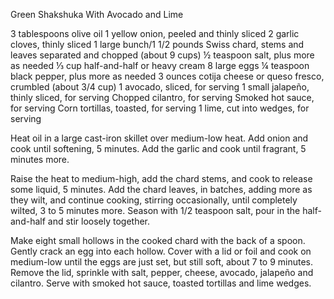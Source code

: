 Green Shakshuka With Avocado and Lime

3 tablespoons olive oil
1 yellow onion, peeled and thinly sliced
2 garlic cloves, thinly sliced
1 large bunch/1 1/2 pounds Swiss chard, stems and leaves separated and chopped (about 9 cups)
½ teaspoon salt, plus more as needed
⅓ cup half-and-half or heavy cream
8 large eggs
¼ teaspoon black pepper, plus more as needed
3 ounces cotija cheese or queso fresco, crumbled (about 3/4 cup)
1 avocado, sliced, for serving
1 small jalapeño, thinly sliced, for serving
Chopped cilantro, for serving
Smoked hot sauce, for serving
Corn tortillas, toasted, for serving
1 lime, cut into wedges, for serving

Heat oil in a large cast-iron skillet over medium-low heat. Add onion and cook until softening, 5 minutes. Add the garlic and cook until fragrant, 5 minutes more.

Raise the heat to medium-high, add the chard stems, and cook to release some liquid, 5 minutes. Add the chard leaves, in batches, adding more as they wilt, and continue cooking, stirring occasionally, until completely wilted, 3 to 5 minutes more. Season with 1/2 teaspoon salt, pour in the half-and-half and stir loosely together.

Make eight small hollows in the cooked chard with the back of a spoon. Gently crack an egg into each hollow. Cover with a lid or foil and cook on medium-low until the eggs are just set, but still soft, about 7 to 9 minutes. Remove the lid, sprinkle with salt, pepper, cheese, avocado, jalapeño and cilantro. Serve with smoked hot sauce, toasted tortillas and lime wedges.
